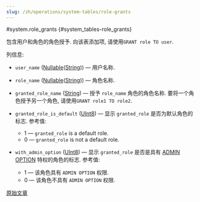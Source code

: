 ```yaml
---
slug: /zh/operations/system-tables/role-grants
---
```

#system.role_grants {#system_tables-role_grants}

包含用户和角色的角色授予. 向该表添加项, 请使用`GRANT role TO user`.

列信息:

- `user_name` ([Nullable](../../sql-reference/data-types/nullable.md)([String](../../sql-reference/data-types/string.md))) — 用户名称.

- `role_name` ([Nullable](../../sql-reference/data-types/nullable.md)([String](../../sql-reference/data-types/string.md))) — 角色名称.

- `granted_role_name` ([String](../../sql-reference/data-types/string.md)) — 授予 `role_name` 角色的角色名称. 要将一个角色授予另一个角色, 请使用`GRANT role1 TO role2`.

- `granted_role_is_default` ([UInt8](../../sql-reference/data-types/int-uint.md#uint-ranges)) — 显示 `granted_role` 是否为默认角色的标志. 参考值:
    -   1 — `granted_role` is a default role.
    -   0 — `granted_role` is not a default role.

- `with_admin_option` ([UInt8](../../sql-reference/data-types/int-uint.md#uint-ranges)) — 显示 `granted_role` 是否是具有 [ADMIN OPTION](../../sql-reference/statements/grant.md#admin-option-privilege) 特权的角色的标志. 参考值:
    -   1 — 该角色具有 `ADMIN OPTION` 权限.
    -   0 — 该角色不具有  `ADMIN OPTION` 权限.

[原始文章](https://clickhouse.com/docs/en/operations/system-tables/role-grants) <!--hide-->
